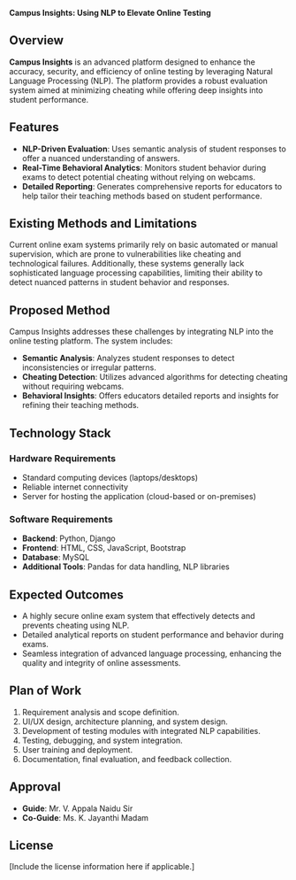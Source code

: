 **Campus Insights: Using NLP to Elevate Online Testing**

## Overview
**Campus Insights** is an advanced platform designed to enhance the accuracy, security, and efficiency of online testing by leveraging Natural Language Processing (NLP). The platform provides a robust evaluation system aimed at minimizing cheating while offering deep insights into student performance.

## Features
- **NLP-Driven Evaluation**: Uses semantic analysis of student responses to offer a nuanced understanding of answers.
- **Real-Time Behavioral Analytics**: Monitors student behavior during exams to detect potential cheating without relying on webcams.
- **Detailed Reporting**: Generates comprehensive reports for educators to help tailor their teaching methods based on student performance.

## Existing Methods and Limitations
Current online exam systems primarily rely on basic automated or manual supervision, which are prone to vulnerabilities like cheating and technological failures. Additionally, these systems generally lack sophisticated language processing capabilities, limiting their ability to detect nuanced patterns in student behavior and responses.

## Proposed Method
Campus Insights addresses these challenges by integrating NLP into the online testing platform. The system includes:
- **Semantic Analysis**: Analyzes student responses to detect inconsistencies or irregular patterns.
- **Cheating Detection**: Utilizes advanced algorithms for detecting cheating without requiring webcams.
- **Behavioral Insights**: Offers educators detailed reports and insights for refining their teaching methods.

## Technology Stack

### Hardware Requirements
- Standard computing devices (laptops/desktops)
- Reliable internet connectivity
- Server for hosting the application (cloud-based or on-premises)

### Software Requirements
- **Backend**: Python, Django
- **Frontend**: HTML, CSS, JavaScript, Bootstrap
- **Database**: MySQL
- **Additional Tools**: Pandas for data handling, NLP libraries

## Expected Outcomes
- A highly secure online exam system that effectively detects and prevents cheating using NLP.
- Detailed analytical reports on student performance and behavior during exams.
- Seamless integration of advanced language processing, enhancing the quality and integrity of online assessments.

## Plan of Work
1. Requirement analysis and scope definition.
2. UI/UX design, architecture planning, and system design.
3. Development of testing modules with integrated NLP capabilities.
4. Testing, debugging, and system integration.
5. User training and deployment.
6. Documentation, final evaluation, and feedback collection.

## Approval
- **Guide**: Mr. V. Appala Naidu Sir
- **Co-Guide**: Ms. K. Jayanthi Madam

## License
[Include the license information here if applicable.]
